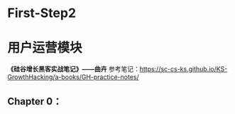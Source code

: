 # First-Step2


# 用户运营模块
**《硅谷增长黑客实战笔记》——曲卉**
参考笔记：https://sc-cs-ks.github.io/KS-GrowthHacking/a-books/GH-practice-notes/


## Chapter 0：
